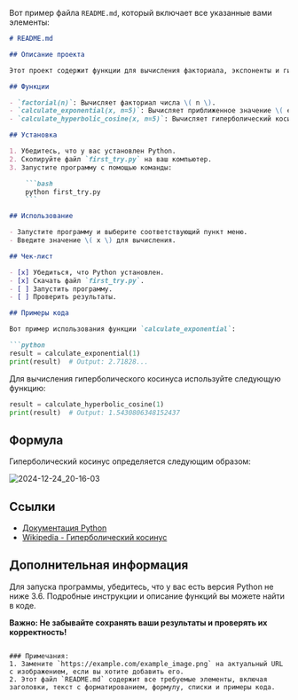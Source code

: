 Вот пример файла `README.md`, который включает все указанные вами элементы:

```markdown
# README.md

## Описание проекта

Этот проект содержит функции для вычисления факториала, экспоненты и гиперболического косинуса с использованием рядов Тейлора. Основные функции представлены ниже.

## Функции

- `factorial(n)`: Вычисляет факториал числа \( n \).
- `calculate_exponential(x, n=5)`: Вычисляет приближенное значение \( e^x \) по формуле ряда Тейлора.
- `calculate_hyperbolic_cosine(x, n=5)`: Вычисляет гиперболический косинус \( ch(x) \) с использованием ряда Тейлора.

## Установка

1. Убедитесь, что у вас установлен Python.
2. Скопируйте файл `first_try.py` на ваш компьютер.
3. Запустите программу с помощью команды:

    ```bash
    python first_try.py
    ```

## Использование

- Запустите программу и выберите соответствующий пункт меню.
- Введите значение \( x \) для вычисления.

## Чек-лист

- [x] Убедиться, что Python установлен.
- [x] Скачать файл `first_try.py`.
- [ ] Запустить программу.
- [ ] Проверить результаты.

## Примеры кода

Вот пример использования функции `calculate_exponential`:

```python
result = calculate_exponential(1)
print(result)  # Output: 2.71828...
```

Для вычисления гиперболического косинуса используйте следующую функцию:

```python
result = calculate_hyperbolic_cosine(1)
print(result)  # Output: 1.5430806348152437
```

## Формула

Гиперболический косинус определяется следующим образом:

![2024-12-24_20-16-03](https://github.com/user-attachments/assets/639d3eb9-06ba-4600-9f91-752a81162c27)


## Ссылки

- [Документация Python](https://docs.python.org/3/)
- [Wikipedia - Гиперболический косинус](https://ru.wikipedia.org/wiki/Гиперболический_косинус)


## Дополнительная информация

Для запуска программы, убедитесь, что у вас есть версия Python не ниже 3.6. Подробные инструкции и описание функций вы можете найти в коде.

**Важно: Не забывайте сохранять ваши результаты и проверять их корректность!**
```

### Примечания:
1. Замените `https://example.com/example_image.png` на актуальный URL с изображением, если вы хотите добавить его.
2. Этот файл `README.md` содержит все требуемые элементы, включая заголовки, текст с форматированием, формулу, списки и примеры кода.


